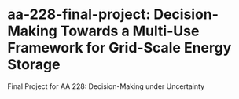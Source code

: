 # aa-228-final-project: Decision-Making Towards a Multi-Use Framework for Grid-Scale Energy Storage
Final Project for AA 228: Decision-Making under Uncertainty
